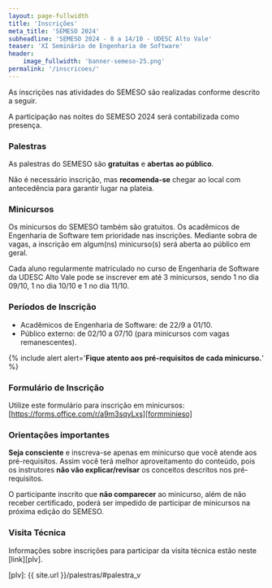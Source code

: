 ```yaml
---
layout: page-fullwidth
title: 'Inscrições'
meta_title: 'SEMESO 2024'
subheadline: 'SEMESO 2024 - 8 a 14/10 - UDESC Alto Vale'
teaser: 'XI Seminário de Engenharia de Software'
header:
    image_fullwidth: 'banner-semeso-25.png'
permalink: '/inscricoes/'
---
```


As inscrições nas atividades do SEMESO são realizadas conforme descrito a seguir.

A participação nas noites do SEMESO 2024 será contabilizada como presença.

### Palestras

As palestras do SEMESO são **gratuitas** e **abertas ao público**.

Não é necessário inscrição, mas **recomenda-se** chegar ao local com antecedência para garantir lugar na plateia.

### Minicursos

Os minicursos do SEMESO também são gratuitos. Os acadêmicos de Engenharia de Software tem prioridade nas inscrições. Mediante sobra de vagas, a inscrição em algum(ns) minicurso(s) será aberta ao público em geral.

Cada aluno regularmente matriculado no curso de Engenharia de Software da UDESC Alto Vale pode se inscrever em até 3 minicursos, sendo 1 no dia 09/10, 1 no dia 10/10 e 1 no dia 11/10.

### Períodos de Inscrição

-   Acadêmicos de Engenharia de Software: de 22/9 a 01/10.
-   Público externo: de 02/10 a 07/10 (para minicursos com vagas remanescentes).

{% include alert alert='<strong>Fique atento aos pré-requisitos de cada minicurso.</strong>' %}

### Formulário de Inscrição

Utilize este formulário para inscrição em minicursos: [https://forms.office.com/r/a9m3sqyLxs][formminieso]

### Orientações importantes

**Seja consciente** e inscreva-se apenas em minicurso que você atende aos pré-requisitos. Assim você terá melhor aproveitamento do conteúdo, pois os instrutores **não vão explicar/revisar** os conceitos descritos nos pré-requisitos.

O participante inscrito que **não comparecer** ao minicurso, além de não receber certificado, poderá ser impedido de participar de minicursos na próxima edição do SEMESO.

### Visita Técnica

Informações sobre inscrições para participar da visita técnica estão neste [link][plv].

[formminieso]: https://forms.office.com/r/a9m3sqyLxs

[plv]: {{ site.url }}/palestras/#palestra_v
